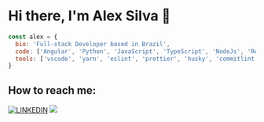 # Hi there, I'm Alex Silva 👋

```js
const alex = {
  bio: 'Full-stack Developer based in Brazil',
  code: ['Angular', 'Python', 'JavaScript', 'TypeScript', 'NodeJs', 'React', 'PHP', 'C#'],
  tools: ['vscode', 'yarn', 'eslint', 'prettier', 'husky', 'commitlint'],
}
```

## How to reach me:

[![LINKEDIN](https://img.shields.io/badge/Linkedin-black?style=for-the-badge&logo=linkedin)](https://www.linkedin.com/in/ialexsilva/) [![](https://img.shields.io/twitter/follow/ialexsilva?color=blue&logo=twitter&style=for-the-badge)](https://twitter.com/ialexsilva)
